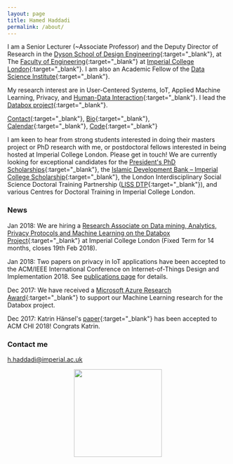 ```yaml
---
layout: page
title: Hamed Haddadi
permalink: /about/
---
```


I am a Senior Lecturer (~Associate Professor) and the Deputy Director of Research in the [Dyson School of Design Engineering](http://www.imperial.ac.uk/design-engineering/){:target="_blank"}, at The [Faculty of Engineering](http://www.imperial.ac.uk/engineering/){:target="_blank"} at [Imperial College London](http://www.imperial.ac.uk){:target="_blank"}. I am also an Academic Fellow of the [Data Science Institute](https://www.imperial.ac.uk/data-science/){:target="_blank"}. 

My research interest are in User-Centered Systems, IoT, Applied Machine Learning, Privacy, and [Human-Data Interaction](http://hdiresearch.org){:target="_blank"}. I lead the [Databox project](http://www.databoxproject.uk/){:target="_blank"}. 


[Contact](https://www.imperial.ac.uk/people/h.haddadi){:target="_blank"}, [Bio](bio.txt){:target="_blank"}, [Calendar](https://www.google.com/calendar/embed?src=h.haddadi%40gmail.com){:target="_blank"}, [Code](https://github.com/haddadi){:target="_blank"}


I am keen to hear from strong students interested in doing their masters project or PhD research with me, or postdoctoral fellows interested in being hosted at Imperial College London. Please get in touch! We are currently looking for exceptional candidates for the [President's PhD Scholarships](http://www.imperial.ac.uk/study/pg/fees-and-funding/scholarships/presidents-phd-scholarships/){:target="_blank"}, the [Islamic Development Bank – Imperial College Scholarship](https://www.imperial.ac.uk/study/pg/fees-and-funding/scholarships/international-scholarship-collaborations/islamic-development-bank--imperial-college-scholarship/){:target="_blank"}, the London Interdisciplinary Social Science Doctoral Training Partnership ([LISS DTP](https://liss-dtp.ac.uk/){:target="_blank"}), and various Centres for Doctoral Training in Imperial College London.


### News
Jan 2018: We are hiring a [Research Associate on Data mining, Analytics, Privacy Protocols and Machine Learning on the Databox Project](https://www.imperial.ac.uk/jobs/description/ENG00170/research-associate){:target="_blank"} at Imperial College London (Fixed Term for 14 months, closes 19th Feb 2018).

Jan 2018: Two papers on privacy in IoT applications have been accepted to the ACM/IEEE International Conference on Internet-of-Things Design and Implementation 2018. See [publications page](https://haddadi.github.io/publications/) for details.

Dec 2017: We have received a [Microsoft Azure Research Award](http://azure4research.com/){:target="_blank"} to support our Machine Learning research for the Databox project.  

Dec 2017: Katrin Hänsel's [paper](https://haddadi.github.io/papers/CHI2018sensing.pdf){:target="_blank"} has been accepted to ACM CHI 2018! Congrats Katrin.


### Contact me

[h.haddadi@imperial.ac.uk](mailto:h.haddadi@imperial.ac.uk)

<p align="center">
<a href="http://www.imperial.ac.uk"><img src="http://www.imperial.ac.uk/ImageCropToolT4/imageTool/uploaded-images/Blue-on-white--tojpeg_1495792235526_x1.jpg" width="200"/>
